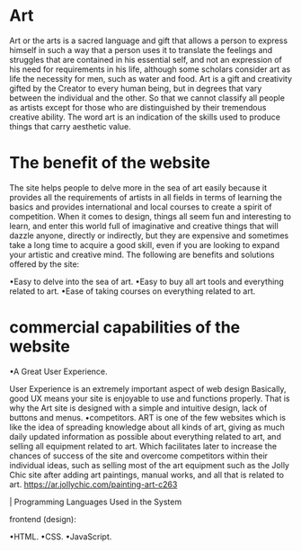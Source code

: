 # Art

Art or the arts is a sacred language and gift that allows a person to express himself in such a way that a 
person uses it to translate the feelings and struggles that are contained in his essential self, and not an 
expression of his need for requirements in his life, although some scholars consider art as life the necessity for men, such as water and food.
Art is a gift and creativity gifted by the Creator to every human being, but in degrees that vary between the individual and the other. 
So that we cannot classify all people as artists except for those who are distinguished by their tremendous creative ability. 
The word art is an indication of the skills used to produce things that carry aesthetic value.

# The benefit of the website

The site helps people to delve more in the sea of art easily because it provides all the requirements of artists in all fields in terms of learning the basics and provides international and local courses to create a spirit of competition.
When it comes to design, things all seem fun and interesting to learn, and enter this world full of imaginative and creative things that will dazzle anyone, directly or indirectly, but they are expensive and sometimes take a long time to acquire a good skill, even if you are looking to expand your artistic and creative mind.
The following are benefits and solutions offered by the site:

•Easy to delve into the sea of art.
•Easy to buy all art tools and everything related to art.
•Ease of taking courses on everything related to art.
 


# commercial capabilities of the website


•A Great User Experience.

User Experience is an extremely important aspect of web design
Basically, good UX means your site is enjoyable to use and functions properly.
That is why the Art site is designed with a simple and
 intuitive design, lack of buttons and menus.
•competitors.
ART is one of the few websites which is like the idea of spreading knowledge about all kinds of art, giving as much daily updated information as possible about everything related to art, and selling all equipment related to art.
Which facilitates later to increase the chances of success of the site and overcome competitors within their individual ideas, such as selling most of the art equipment such as the Jolly Chic site after adding art paintings, manual works, and all that is related to art.
https://ar.jollychic.com/painting-art-c263


| Programming Languages Used in the System

frontend (design):

•HTML.
•CSS.
•JavaScript.